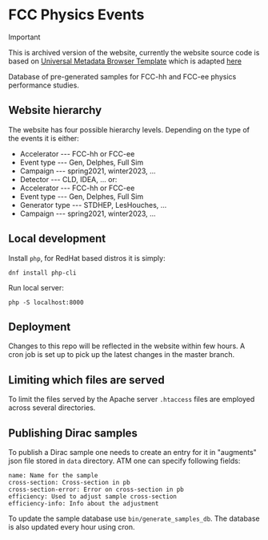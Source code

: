 # FCC Physics Events

> [!IMPORTANT]  
> This is archived version of the website, currently the website source code is based on
> [Universal Metadata Browser Template](https://github.com/HEP-FCC/umb-template) which is adapted
> [here](https://gitlab.cern.ch/hep-fcc/fcc-physics-events)

Database of pre-generated samples for FCC-hh and FCC-ee physics performance
studies.

## Website hierarchy

The website has four possible hierarchy levels. Depending on the type of the
events it is either:
* Accelerator --- FCC-hh or FCC-ee
* Event type --- Gen, Delphes, Full Sim
* Campaign --- spring2021, winter2023, ...
* Detector --- CLD, IDEA, ...
or:
* Accelerator --- FCC-hh or FCC-ee
* Event type --- Gen, Delphes, Full Sim
* Generator type --- STDHEP, LesHouches, ...
* Campaign --- spring2021, winter2023, ...

## Local development

Install `php`, for RedHat based distros it is simply:
```
dnf install php-cli
```

Run local server:
```
php -S localhost:8000
```


## Deployment

Changes to this repo will be reflected in the website within few hours. A cron
job is set up to pick up the latest changes in the master branch.


## Limiting which files are served

To limit the files served by the Apache server `.htaccess` files are employed
across several directories.


## Publishing Dirac samples

To publish a Dirac sample one needs to create an entry for it in "augments" json
file stored in `data` directory.
ATM one can specify following fields:
```
name: Name for the sample
cross-section: Cross-section in pb
cross-section-error: Error on cross-section in pb
efficiency: Used to adjust sample cross-section
efficiency-info: Info about the adjustment
```

To update the sample database use `bin/generate_samples_db`. The database is
also updated every hour using cron.
